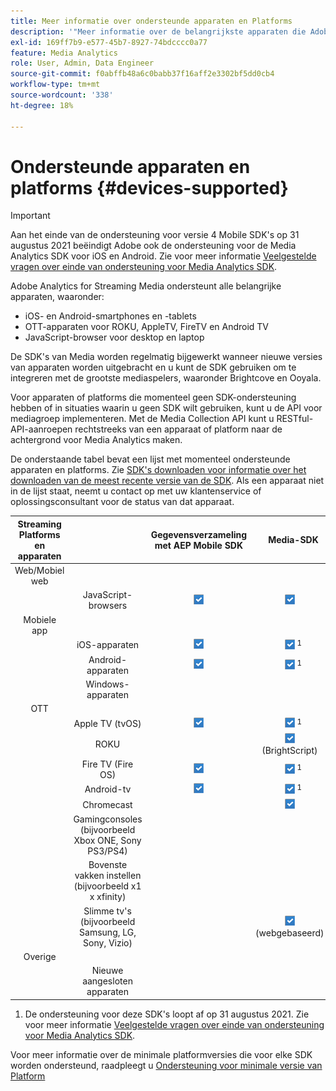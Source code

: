 ```yaml
---
title: Meer informatie over ondersteunde apparaten en Platforms
description: '"Meer informatie over de belangrijkste apparaten die Adobe Analytics for Streaming Media ondersteunt, zoals iOS, Android, OTT-apparaten en JavaScript-browsers."'
exl-id: 169ff7b9-e577-45b7-8927-74bdcccc0a77
feature: Media Analytics
role: User, Admin, Data Engineer
source-git-commit: f0abffb48a6c0babb37f16aff2e3302bf5dd0cb4
workflow-type: tm+mt
source-wordcount: '338'
ht-degree: 18%

---
```


# Ondersteunde apparaten en platforms {#devices-supported}

>[!IMPORTANT]
>
>Aan het einde van de ondersteuning voor versie 4 Mobile SDK&#39;s op 31 augustus 2021 beëindigt Adobe ook de ondersteuning voor de Media Analytics SDK voor iOS en Android.  Zie voor meer informatie [Veelgestelde vragen over einde van ondersteuning voor Media Analytics SDK](/help/sdk-implement/end-of-support-faqs.md).

Adobe Analytics for Streaming Media ondersteunt alle belangrijke apparaten, waaronder:

* iOS- en Android-smartphones en -tablets
* OTT-apparaten voor ROKU, AppleTV, FireTV en Android TV
* JavaScript-browser voor desktop en laptop

De SDK&#39;s van Media worden regelmatig bijgewerkt wanneer nieuwe versies van apparaten worden uitgebracht en u kunt de SDK gebruiken om te integreren met de grootste mediaspelers, waaronder Brightcove en Ooyala.

Voor apparaten of platforms die momenteel geen SDK-ondersteuning hebben of in situaties waarin u geen SDK wilt gebruiken, kunt u de API voor mediagroep implementeren. Met de Media Collection API kunt u RESTful-API-aanroepen rechtstreeks van een apparaat of platform naar de achtergrond voor Media Analytics maken.

De onderstaande tabel bevat een lijst met momenteel ondersteunde apparaten en platforms. Zie [SDK&#39;s downloaden voor informatie over het downloaden van de meest recente versie van de SDK](https://experienceleague.adobe.com/docs/media-analytics/using/sdk-implement/download-sdks.html). Als een apparaat niet in de lijst staat, neemt u contact op met uw klantenservice of oplossingsconsultant voor de status van dat apparaat.

| Streaming Platforms en apparaten |  | Gegevensverzameling met AEP Mobile SDK | Media-SDK | Media Collection-API |
|:---------------------------:|:-----------------------------------------------:|:----------------------------:|:-------------------:|:--------------------:|
| Web/Mobiel web |  |  |  |  |
|  | JavaScript-browsers | ![](/help/assets/icon-blue-check.png) | ![](/help/assets/icon-blue-check.png)    | ![](/help/assets/icon-blue-check.png) |
| Mobiele app |  |  |  |  |
|  | iOS-apparaten | ![](/help/assets/icon-blue-check.png) | ![](/help/assets/icon-blue-check.png) <sup>1</sup> | ![](/help/assets/icon-blue-check.png) |
|  | Android-apparaten | ![](/help/assets/icon-blue-check.png) | ![](/help/assets/icon-blue-check.png) <sup>1</sup> | ![](/help/assets/icon-blue-check.png) |
|  | Windows-apparaten |  |  | ![](/help/assets/icon-blue-check.png) |
| OTT |  |  |  |  |
|  | Apple TV (tvOS) | ![](/help/assets/icon-blue-check.png) | ![](/help/assets/icon-blue-check.png) <sup>1</sup> | ![](/help/assets/icon-blue-check.png) |
|  | ROKU |  | ![](/help/assets/icon-blue-check.png)   <br>(BrightScript)    | ![](/help/assets/icon-blue-check.png)<br>(native) |
|  | Fire TV (Fire OS) | ![](/help/assets/icon-blue-check.png) | ![](/help/assets/icon-blue-check.png) <sup>1</sup> | ![](/help/assets/icon-blue-check.png) |
|  | Android-tv | ![](/help/assets/icon-blue-check.png) | ![](/help/assets/icon-blue-check.png) <sup>1</sup> | ![](/help/assets/icon-blue-check.png) |
|  | Chromecast |  | ![](/help/assets/icon-blue-check.png)    | ![](/help/assets/icon-blue-check.png) |
|  | Gamingconsoles (bijvoorbeeld Xbox ONE, Sony PS3/PS4) |  |  | ![](/help/assets/icon-blue-check.png) |
|  | Bovenste vakken instellen (bijvoorbeeld x1 x xfinity) |  |  | ![](/help/assets/icon-blue-check.png) |
|  | Slimme tv&#39;s (bijvoorbeeld Samsung, LG, Sony, Vizio) |  | ![](/help/assets/icon-blue-check.png)   <br>(webgebaseerd)    | ![](/help/assets/icon-blue-check.png) |
| Overige |  |  |  |  |
|  | Nieuwe aangesloten apparaten |  |  | ![](/help/assets/icon-blue-check.png) |

1. De ondersteuning voor deze SDK&#39;s loopt af op 31 augustus 2021. Zie voor meer informatie [Veelgestelde vragen over einde van ondersteuning voor Media Analytics SDK](/help/sdk-implement/end-of-support-faqs.md).

Voor meer informatie over de minimale platformversies die voor elke SDK worden ondersteund, raadpleegt u [Ondersteuning voor minimale versie van Platform](https://experienceleague.adobe.com/docs/media-analytics/using/sdk-implement/setup/setup-overview.html)
